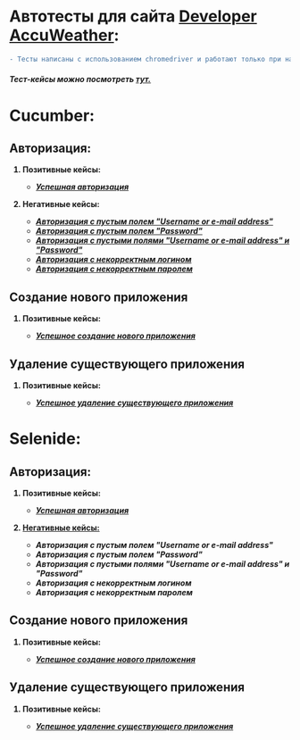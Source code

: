 # Автотесты для сайта <a href="https://developer.accuweather.com/">Developer AccuWeather</a>:

```diff
- Тесты написаны с использованием chromedriver и работают только при наличии браузера Google Chrome.
```

<h6><b>Тест-кейсы можно посмотреть <i><a href="https://docs.google.com/spreadsheets/d/19OGLU2VpDEI8ScSmPuKU6Esxt392eqM6eLdnv9mRHrI/edit?usp=sharing">тут.</a></i><b></h6>
  
<h1>Cucumber:</h1>
  
<h2>Авторизация:</h2>
  
<ol>
  <p><li>Позитивные кейсы:</li></p>
    <p><ul>
      <li>
        <i><a href="https://github.com/Purvich/AccuWeatherWebUIAutotests/blob/master/src/test/java/cucumber/authorizationTests/Success%20Authorization.feature">Успешная авторизация</a></i>
      </li>
    </ul></p>
  
  <p><li>Негативные кейсы:</li></p>
    <p><ul>
      <li>
        <i><a href="https://github.com/Purvich/AccuWeatherWebUIAutotests/blob/master/src/test/java/cucumber/authorizationTests/Authorization%20with%20an%20empty%20login%20field.feature">Авторизация с пустым полем "Username or e-mail address"</a></i>
      </li>
      <li>
        <i><a href="https://github.com/Purvich/AccuWeatherWebUIAutotests/blob/master/src/test/java/cucumber/authorizationTests/Authorization%20with%20an%20empty%20password%20field.feature">Авторизация с пустым полем "Password"</a></i>
      </li>
      <li>
        <i><a href="https://github.com/Purvich/AccuWeatherWebUIAutotests/blob/master/src/test/java/cucumber/authorizationTests/Authorization%20with%20empty%20login%20and%20password%20fields.feature">Авторизация с пустыми полями "Username or e-mail address" и "Password"</a></i>
      </li>
      <li>
        <i><a href="https://github.com/Purvich/AccuWeatherWebUIAutotests/blob/master/src/test/java/cucumber/authorizationTests/Authorization%20with%20incorrect%20login.feature">Авторизация с некорректным логином</a></i>
      </li>
      <li>
        <i><a href="https://github.com/Purvich/AccuWeatherWebUIAutotests/blob/master/src/test/java/cucumber/authorizationTests/Authorization%20with%20incorrect%20password.feature">Авторизация с некорректным паролем</a></i>
      </li>
    </ul></p>
  </ol>
  </p>
  
<h2>Создание нового приложения</h2>
  <ol>
  <p><li>Позитивные кейсы:</li></p>
    <ul>
      <li>
        <p><i><a href="https://github.com/Purvich/AccuWeatherWebUIAutotests/blob/master/src/test/java/cucumber/applicationTests/Creating%20a%20new%20application.feature">Успешное создание нового приложения</a></i></p>
      </li>
    </ul>
  </ol>
  
<h2>Удаление существующего приложения</h2>
<ol>
  <p><li>Позитивные кейсы:</li></p>
    <ul>
      <li>
        <i><a href="https://github.com/Purvich/AccuWeatherWebUIAutotests/blob/master/src/test/java/cucumber/applicationTests/Uninstalling%20an%20application.feature">Успешное удаление существующего приложения</a></i>
      </li>
      </ul>
  </ol>
  
  
<h1>Selenide:</h1>
  
<h2>Авторизация:</h2>
  
<ol>
  <p><li>Позитивные кейсы:</li></p>
    <p><ul>
      <li>
        <i><a href="https://github.com/Purvich/AccuWeatherWebUIAutotests/blob/master/src/test/java/selenide/authorizationTests/PositiveAuthorizationTest.java">Успешная авторизация</a></i>
      </li>
      </ul></p>
  
  <p><li><a href="https://github.com/Purvich/AccuWeatherWebUIAutotests/blob/master/src/test/java/selenide/authorizationTests/NegativeAuthorizationTest.java">Негативные кейсы:</a></li></p>
    <p><ul>
      <li>
        <i>Авторизация с пустым полем "Username or e-mail address"</i>
      </li>
      <li>
        <i>Авторизация с пустым полем "Password"</i>
      </li>
      <li>
        <i>Авторизация с пустыми полями "Username or e-mail address" и "Password"</i>
      </li>
      <li>
        <i>Авторизация с некорректным логином</i>
      </li>
      <li>
        <i>Авторизация с некорректным паролем</i>
      </li>
    </ul></p>
  </ol>
  
<h2>Создание нового приложения</h2>
  <ol>
  <p><li>Позитивные кейсы:</li></p>
    <ul>
      <li>
        <p><i><a href="https://github.com/Purvich/AccuWeatherWebUIAutotests/blob/master/src/test/java/selenide/applicationTests/CreatingANewApplicationTest.java">Успешное создание нового приложения</a></i></p>
      </li>
    </ul>
  </ol>
  
<h2>Удаление существующего приложения</h2>
<ol>
  <p><li>Позитивные кейсы:</li></p>
    <ul>
      <li>
        <p><i><a href="https://github.com/Purvich/AccuWeatherWebUIAutotests/blob/master/src/test/java/selenide/applicationTests/UninstallingAnApplicationTest.java">Успешное удаление существующего приложения</a></i></p>
      </li>
      </ul>
  </ol>
